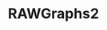 ---
title: RAWGraphs2
description: ExcelとAdobe Illustratorなどのグラフィック・アプリの間をつなぐミッシング・リンクとなるツール。多様なチャートの種類をサポートしています。出力は画像かSVG形式です。
weight: 1
address: https://raw.dataviz.jp/
---